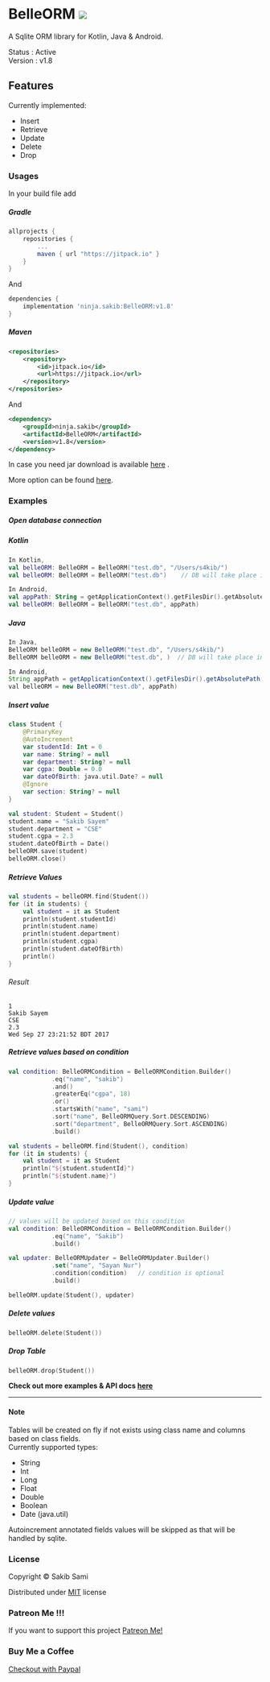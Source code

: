 # BelleORM [![](https://jitpack.io/v/ninja.sakib/BelleORM.svg)](https://jitpack.io/#ninja.sakib/BelleORM)
A Sqlite ORM library for Kotlin, Java & Android.

Status : Active<br>
Version : v1.8

## Features
Currently implemented:

* Insert
* Retrieve
* Update
* Delete
* Drop

### Usages
In your build file add
##### Gradle
```gradle
allprojects {
    repositories {
        ...
        maven { url "https://jitpack.io" }
    }
}
```
And
```gradle
dependencies {
    implementation 'ninja.sakib:BelleORM:v1.8'
}
```

##### Maven
```xml
<repositories>
    <repository>
        <id>jitpack.io</id>
        <url>https://jitpack.io</url>
	</repository>
</repositories>
```
And
```xml
<dependency>
    <groupId>ninja.sakib</groupId>
    <artifactId>BelleORM</artifactId>
    <version>v1.8</version>
</dependency>
```

In case you need jar download is available [here](https://jitpack.io/ninja/sakib/BelleORM/v1.8/BelleORM-v1.8.jar) .

More option can be found [here](https://jitpack.io/#ninja.sakib/BelleORM/v1.8).

### Examples

##### Open database connection
##### Kotlin
```kotlin
In Kotlin,
val belleORM: BelleORM = BelleORM("test.db", "/Users/s4kib/")
val belleORM: BelleORM = BelleORM("test.db")    // DB will take place in user.home directory

In Android,
val appPath: String = getApplicationContext().getFilesDir().getAbsolutePath()  // Output : /data/data/application_package_name/files/
val belleORM: BelleORM = BelleORM("test.db", appPath)
```
##### Java
```java
In Java,
BelleORM belleORM = new BelleORM("test.db", "/Users/s4kib/")
BelleORM belleORM = new BelleORM("test.db", )  // DB will take place in user.home directory

In Android,
String appPath = getApplicationContext().getFilesDir().getAbsolutePath()  // Output : /data/data/application_package_name/files/
val belleORM = new BelleORM("test.db", appPath)
```

##### Insert value
```kotlin
class Student {
    @PrimaryKey
    @AutoIncrement
    var studentId: Int = 0
    var name: String? = null
    var department: String? = null
    var cgpa: Double = 0.0
    var dateOfBirth: java.util.Date? = null
    @Ignore
    var section: String? = null
}

val student: Student = Student()
student.name = "Sakib Sayem"
student.department = "CSE"
student.cgpa = 2.3
student.dateOfBirth = Date()
belleORM.save(student)
belleORM.close()
```

##### Retrieve Values
```kotlin
val students = belleORM.find(Student())
for (it in students) {
    val student = it as Student
    println(student.studentId)
    println(student.name)
    println(student.department)
    println(student.cgpa)
    println(student.dateOfBirth)
    println()
}
```

###### Result
```
1
Sakib Sayem
CSE
2.3
Wed Sep 27 23:21:52 BDT 2017
```

##### Retrieve values based on condition
```kotlin
val condition: BelleORMCondition = BelleORMCondition.Builder()
            .eq("name", "sakib")
            .and()
            .greaterEq("cgpa", 18)
            .or()
            .startsWith("name", "sami")
            .sort("name", BelleORMQuery.Sort.DESCENDING)
            .sort("department", BelleORMQuery.Sort.ASCENDING)
            .build()

val students = belleORM.find(Student(), condition)
for (it in students) {
    val student = it as Student
    println("${student.studentId}")
    println("${student.name}")
}
```

##### Update value
```kotlin
// values will be updated based on this condition
val condition: BelleORMCondition = BelleORMCondition.Builder()
            .eq("name", "Sakib")
            .build()

val updater: BelleORMUpdater = BelleORMUpdater.Builder()
            .set("name", "Sayan Nur")
            .condition(condition)   // condition is optional
            .build()

belleORM.update(Student(), updater)
```

##### Delete values
```kotlin
belleORM.delete(Student())
```

##### Drop Table
```kotlin
belleORM.drop(Student())
```

**Check out more examples & API docs [here](https://s4kibs4mi.github.io/BelleORM/)**

---

#### Note
Tables will be created on fly if not exists using class name
and columns based on
class fields.<br>
Currently supported types:

* String
* Int
* Long
* Float
* Double
* Boolean
* Date (java.util)

Autoincrement annotated fields values will be skipped
as that will be handled by sqlite.

### License
Copyright &copy;  Sakib Sami

Distributed under [MIT](https://github.com/s4kibs4mi/BelleORM/blob/master/LICENSE) license

### Patreon Me !!!
If you want to support this project [Patreon Me!](https://www.patreon.com/s4kibs4mi)

### Buy Me a Coffee
[Checkout with Paypal](https://www.paypal.me/s4kib/10)
